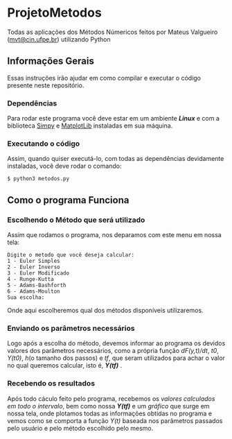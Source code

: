 # ProjetoMetodos
Todas as aplicações dos Métodos Númericos feitos por Mateus Valgueiro (mvt@cin.ufpe.br) utilizando Python

## Informações Gerais
Essas instruções irão ajudar em como compilar e executar o código presente neste repositório.

### Dependências
Para rodar este programa você deve estar em um ambiente ***Linux*** e com a biblioteca [Simpy](http://docs.sympy.org/latest/install.html) e [MatplotLib](https://matplotlib.org/users/installing.html) instaladas em sua máquina.

### Executando o código
Assim, quando quiser executá-lo, com todas as dependências devidamente instaladas, você deve rodar o comando: 
```
$ python3 metodos.py
```


## Como o programa Funciona

### Escolhendo o Método que será utilizado
Assim que rodamos o programa, nos deparamos com este menu em nossa tela:

```
Digite o metodo que você deseja calcular:                                                           
1 - Euler Simples                                                                                  
2 - Euler Inverso                                 
3 - Euler Modificado               
4 - Runge-Kutta     
5 - Adams-Bashforth
6 - Adams-Moulton                               
Sua escolha:  
```

Onde aqui escolheremos qual dos métodos disponíveis utilizaremos.

### Enviando os parâmetros necessários
Logo após a escolha do método, devemos informar ao programa os devidos valores dos parâmetros necessários, como a própria função *dF(y,t)/dt*, *t0*, *Y(t0)*, *h*(o tamanho dos passos) e *tf*, que seram utilizados para achar o valor no qual queremos calcular, isto é, ***Y(tf)*** .

### Recebendo os resultados
Após todo cáculo feito pelo programa, recebemos os *valores calculados em todo o intervalo*, bem como nossa ***Y(tf)*** e um *gráfico* que surge em nossa tela, onde plotamos todas as informações obtidas no programa e vemos como se comporta a função *Y(t)* baseada nos parâmetros passados pelo usuário e pelo método escolhido pelo mesmo.
